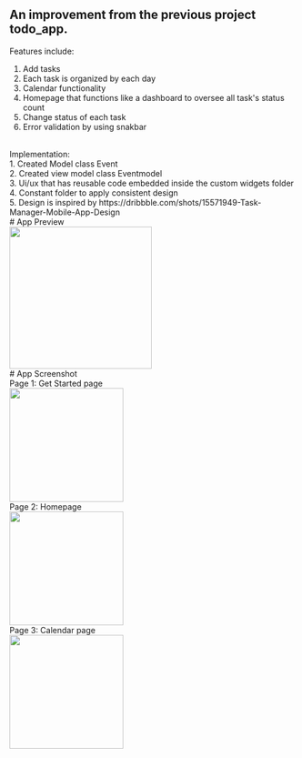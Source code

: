 ## An improvement from the previous project todo_app.
Features include: 
1. Add tasks
2. Each task is organized by each day
3. Calendar functionality
4. Homepage that functions like a dashboard to oversee all task's status count
5. Change status of each task
6. Error validation by using snakbar
<br />
Implementation:<br />
1. Created Model class Event<br />
2. Created view model class Eventmodel<br />
3. Ui/ux that has reusable code embedded inside the custom widgets folder<br />
4. Constant folder to apply consistent design <br />
5. Design is inspired by https://dribbble.com/shots/15571949-Task-Manager-Mobile-App-Design <br />
# App Preview <br />
<img src="https://github.com/ujaiahmad/task-manager/assets/25504609/bcbb0d02-12c0-47b3-b5c6-17a5b3976f1c" width="250" /><br />
# App Screenshot 
<br />
Page 1: Get Started page<br />
<img src="https://github.com/ujaiahmad/task-manager/assets/25504609/c08b791c-e7f5-4f04-b504-f202541fdb56" width="200"><br />
Page 2: Homepage<br />
<img src="https://github.com/ujaiahmad/task-manager/assets/25504609/bdad8c65-43c5-4540-809f-f03558a8a0b4" width="200"><br />
Page 3: Calendar page<br />
<img src="https://github.com/ujaiahmad/task-manager/assets/25504609/8836d184-c46c-4e42-b46b-a755ab084f27" width="200"><br />
<br />


